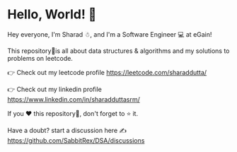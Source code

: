 # Hello, World! 👋

Hey everyone, I'm Sharad ☃, and I'm a Software Engineer 💻 at eGain!

This repository📝is all about data structures & algorithms and my solutions to problems on leetcode.

👉 Check out my leetcode profile https://leetcode.com/sharaddutta/

👉 Check out my linkedin profile https://www.linkedin.com/in/sharadduttasrm/

If you ❤ this repository📝, don't forget to ⭐ it.

Have a doubt? start a discussion here ✍ https://github.com/SabbitRex/DSA/discussions
